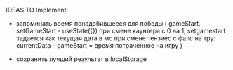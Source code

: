 IDEAS TO Implement:
- запоминать время понадобившееся для победы (
    gameStart, setGameStart - useState({})
    при смене каунтера с 0 на 1, setgamestart задается как текущая дата в мс
    при смене тензиес с фалс на тру: currentData - gameStart = время потраченное на игру
)

- сохранить лучший результат в localStorage